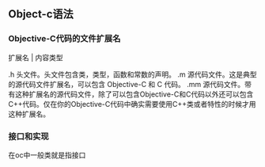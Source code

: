 ## Object-c语法
### Objective-C代码的文件扩展名
扩展名 | 内容类型

.h	头文件。头文件包含类，类型，函数和常数的声明。
.m	源代码文件。这是典型的源代码文件扩展名，可以包含 Objective-C 和 C 代码。
.mm	源代码文件。带有这种扩展名的源代码文件，除了可以包含Objective-C和C代码以外还可以包含C++代码。仅在你的Objective-C代码中确实需要使用C++类或者特性的时候才用这种扩展名。
### 接口和实现
在oc中一般类就是指接口
